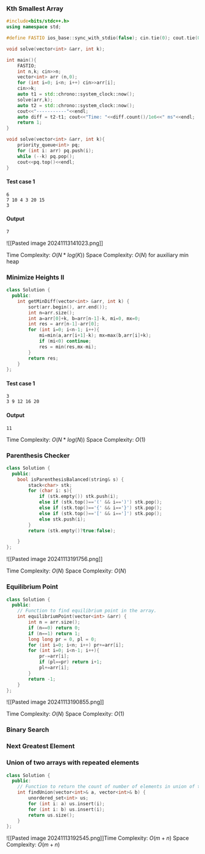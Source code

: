 ### Kth Smallest Array
```cpp
#include<bits/stdc++.h>
using namespace std;

#define FASTIO ios_base::sync_with_stdio(false); cin.tie(0); cout.tie(0)

void solve(vector<int> &arr, int k);

int main(){
    FASTIO;
    int n,k; cin>>n;
    vector<int> arr (n,0); 
    for (int i=0; i<n; i++) cin>>arr[i];
    cin>>k;
    auto t1 = std::chrono::system_clock::now();
    solve(arr,k);
    auto t2 = std::chrono::system_clock::now();
    cout<<"-----------"<<endl;
    auto diff = t2-t1; cout<<"Time: "<<diff.count()/1e6<<" ms"<<endl;
    return 1;
}

void solve(vector<int> &arr, int k){
    priority_queue<int> pq;
    for (int i: arr) pq.push(i);
    while (--k) pq.pop();
    cout<<pq.top()<<endl;
}
```
#### Test case 1
```
6
7 10 4 3 20 15
3
```
#### Output
```
7
```

![[Pasted image 20241113141023.png]]

Time Complexity: $O(N*log(K))$
Space Complexity: $O(N)$ for auxiliary min heap

### Minimize Heights II
```cpp
class Solution {
  public:
    int getMinDiff(vector<int> &arr, int k) {
        sort(arr.begin(), arr.end());
        int n=arr.size();
        int a=arr[0]+k, b=arr[n-1]-k, mi=0, mx=0;
        int res = arr[n-1]-arr[0];
        for (int i=0; i<n-1; i++){
            mi=min(a,arr[i+1]-k); mx=max(b,arr[i]+k);
            if (mi<0) continue;
            res = min(res,mx-mi);
        }
        return res;
    }
};
```
#### Test case 1
```
3
3 9 12 16 20
```
#### Output
```
11
```

Time Complexity: $O(N*log(N))$
Space Complexity: $O(1)$

### Parenthesis Checker
```cpp
class Solution {
  public:
    bool isParenthesisBalanced(string& s) {
        stack<char> stk; 
        for (char i: s){ 
            if (stk.empty()) stk.push(i);
            else if (stk.top()=='(' && i==')') stk.pop();
            else if (stk.top()=='{' && i=='}') stk.pop();
            else if (stk.top()=='[' && i==']') stk.pop();
            else stk.push(i);
        }
        return (stk.empty()?true:false);

    }
};
```

![[Pasted image 20241113191756.png]]

Time Complexity: $O(N)$
Space Complexity: $O(N)$
### Equilibrium Point
```cpp
class Solution {
  public:
    // Function to find equilibrium point in the array.
    int equilibriumPoint(vector<int> &arr) {
        int n = arr.size();
        if (n==0) return 0;
        if (n==1) return 1;
        long long pr = 0, pl = 0;
        for (int i=0; i<n; i++) pr+=arr[i];
        for (int i=0; i<n-1; i++){
            pr-=arr[i];
            if (pl==pr) return i+1;
            pl+=arr[i]; 
        }
        return -1;
    }
};
```

![[Pasted image 20241113190855.png]]

Time Complexity: $O(N)$
Space Complexity: $O(1)$

### Binary Search

### Next Greatest Element

### Union of two arrays with repeated elements
```cpp
class Solution {
  public:
    // Function to return the count of number of elements in union of two arrays.
    int findUnion(vector<int>& a, vector<int>& b) {
        unordered_set<int> us;
        for (int i: a) us.insert(i);
        for (int i: b) us.insert(i);
        return us.size();
    }
};
```

![[Pasted image 20241113192545.png]]Time Complexity: $O(m+n)$
Space Complexity: $O(m+n)$ 